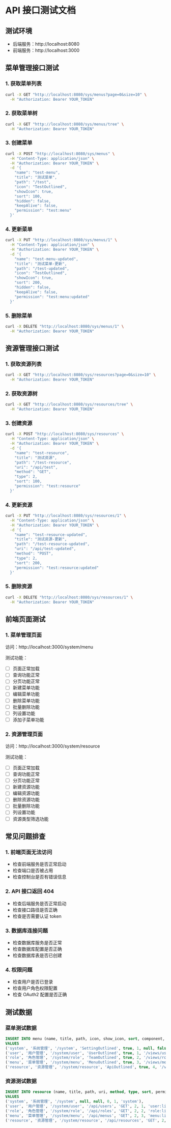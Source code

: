 # API 接口测试文档

## 测试环境

- 后端服务：http://localhost:8080
- 前端服务：http://localhost:3000

## 菜单管理接口测试

### 1. 获取菜单列表

```bash
curl -X GET "http://localhost:8080/sys/menus?page=0&size=10" \
  -H "Authorization: Bearer YOUR_TOKEN"
```

### 2. 获取菜单树

```bash
curl -X GET "http://localhost:8080/sys/menus/tree" \
  -H "Authorization: Bearer YOUR_TOKEN"
```

### 3. 创建菜单

```bash
curl -X POST "http://localhost:8080/sys/menus" \
  -H "Content-Type: application/json" \
  -H "Authorization: Bearer YOUR_TOKEN" \
  -d '{
    "name": "test-menu",
    "title": "测试菜单",
    "path": "/test",
    "icon": "TestOutlined",
    "showIcon": true,
    "sort": 100,
    "hidden": false,
    "keepAlive": false,
    "permission": "test:menu"
  }'
```

### 4. 更新菜单

```bash
curl -X PUT "http://localhost:8080/sys/menus/1" \
  -H "Content-Type: application/json" \
  -H "Authorization: Bearer YOUR_TOKEN" \
  -d '{
    "name": "test-menu-updated",
    "title": "测试菜单-更新",
    "path": "/test-updated",
    "icon": "TestOutlined",
    "showIcon": true,
    "sort": 200,
    "hidden": false,
    "keepAlive": false,
    "permission": "test:menu:updated"
  }'
```

### 5. 删除菜单

```bash
curl -X DELETE "http://localhost:8080/sys/menus/1" \
  -H "Authorization: Bearer YOUR_TOKEN"
```

## 资源管理接口测试

### 1. 获取资源列表

```bash
curl -X GET "http://localhost:8080/sys/resources?page=0&size=10" \
  -H "Authorization: Bearer YOUR_TOKEN"
```

### 2. 获取资源树

```bash
curl -X GET "http://localhost:8080/sys/resources/tree" \
  -H "Authorization: Bearer YOUR_TOKEN"
```

### 3. 创建资源

```bash
curl -X POST "http://localhost:8080/sys/resources" \
  -H "Content-Type: application/json" \
  -H "Authorization: Bearer YOUR_TOKEN" \
  -d '{
    "name": "test-resource",
    "title": "测试资源",
    "path": "/test-resource",
    "uri": "/api/test",
    "method": "GET",
    "type": 2,
    "sort": 100,
    "permission": "test:resource"
  }'
```

### 4. 更新资源

```bash
curl -X PUT "http://localhost:8080/sys/resources/1" \
  -H "Content-Type: application/json" \
  -H "Authorization: Bearer YOUR_TOKEN" \
  -d '{
    "name": "test-resource-updated",
    "title": "测试资源-更新",
    "path": "/test-resource-updated",
    "uri": "/api/test-updated",
    "method": "POST",
    "type": 2,
    "sort": 200,
    "permission": "test:resource:updated"
  }'
```

### 5. 删除资源

```bash
curl -X DELETE "http://localhost:8080/sys/resources/1" \
  -H "Authorization: Bearer YOUR_TOKEN"
```

## 前端页面测试

### 1. 菜单管理页面

访问：http://localhost:3000/system/menu

测试功能：

- [ ] 页面正常加载
- [ ] 查询功能正常
- [ ] 分页功能正常
- [ ] 新建菜单功能
- [ ] 编辑菜单功能
- [ ] 删除菜单功能
- [ ] 批量删除功能
- [ ] 列设置功能
- [ ] 添加子菜单功能

### 2. 资源管理页面

访问：http://localhost:3000/system/resource

测试功能：

- [ ] 页面正常加载
- [ ] 查询功能正常
- [ ] 分页功能正常
- [ ] 新建资源功能
- [ ] 编辑资源功能
- [ ] 删除资源功能
- [ ] 批量删除功能
- [ ] 列设置功能
- [ ] 资源类型筛选功能

## 常见问题排查

### 1. 前端页面无法访问

- 检查前端服务是否正常启动
- 检查端口是否被占用
- 检查控制台是否有错误信息

### 2. API 接口返回 404

- 检查后端服务是否正常启动
- 检查接口路径是否正确
- 检查是否需要认证 token

### 3. 数据库连接问题

- 检查数据库服务是否正常
- 检查数据库配置是否正确
- 检查数据库表是否已创建

### 4. 权限问题

- 检查用户是否已登录
- 检查用户角色权限配置
- 检查 OAuth2 配置是否正确

## 测试数据

### 菜单测试数据

```sql
INSERT INTO menu (name, title, path, icon, show_icon, sort, component, hidden, keep_alive, permission)
VALUES
('system', '系统管理', '/system', 'SettingOutlined', true, 1, null, false, false, 'system'),
('user', '用户管理', '/system/user', 'UserOutlined', true, 1, '/views/user/User.vue', false, false, 'user:list'),
('role', '角色管理', '/system/role', 'TeamOutlined', true, 2, '/views/role/role.vue', false, false, 'role:list'),
('menu', '菜单管理', '/system/menu', 'MenuOutlined', true, 3, '/views/menu/Menu.vue', false, false, 'menu:list'),
('resource', '资源管理', '/system/resource', 'ApiOutlined', true, 4, '/views/resource/resource.vue', false, false, 'resource:list');
```

### 资源测试数据

```sql
INSERT INTO resource (name, title, path, uri, method, type, sort, permission)
VALUES
('system', '系统管理', '/system', null, null, 0, 1, 'system'),
('user', '用户管理', '/system/user', '/api/users', 'GET', 2, 1, 'user:list'),
('role', '角色管理', '/system/role', '/api/roles', 'GET', 2, 2, 'role:list'),
('menu', '菜单管理', '/system/menu', '/api/menus', 'GET', 2, 3, 'menu:list'),
('resource', '资源管理', '/system/resource', '/api/resources', 'GET', 2, 4, 'resource:list');
```

